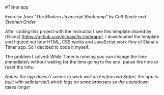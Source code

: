 #Timer app

_Exercise from "The Modern Javascript Bootcamp" by Colt Steele and Stephen Grider_

After coding this project with the instructor I see this template shared by [Eliana] [https://github.com/elibasc/js-timerapp]. I downloaded the template and figured out how HTML, CSS works and JavaScript work flow of Elana's Timer app. So I decided to code it myself.

The problem I solved: While Timer is running you can change the time immediately without waiting for the time going to the end, pause the time or reset the time.

_Notes: the app doesn't seems to work well on Firefox and Safari, the app is built with setInterval() which lags on some browsers so the countdown takes longer_
